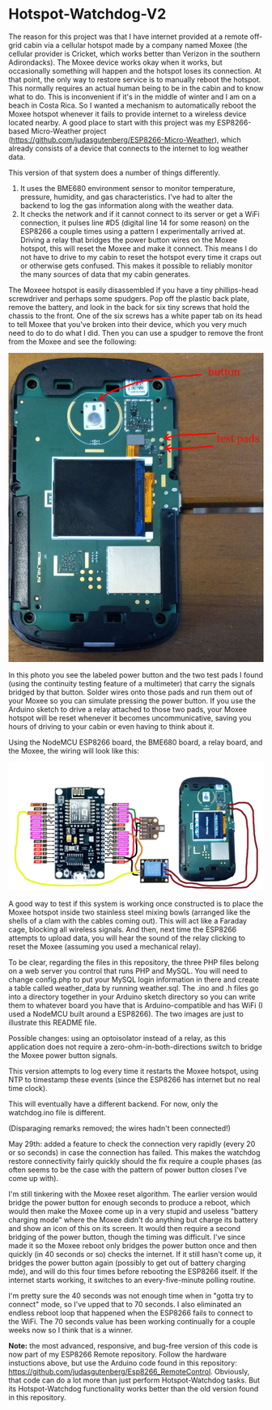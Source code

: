 # Hotspot-Watchdog-V2
  

The reason for this project was that I have internet provided at a remote off-grid cabin via a cellular hotspot made by a company named Moxee (the cellular provider is Cricket, which works better than Verizon in the southern Adirondacks).  The Moxee device works okay when it works, but occasionally something will happen and the hotspot loses its connection. At that point, the only way to restore service is to manually reboot the hotspot.  This normally requires an actual human being to be in the cabin and to know what to do.  This is inconvenient if it's in the middle of winter and I am on a beach in Costa Rica.  So I wanted a mechanism to automatically reboot the Moxee hotspot whenever it fails to provide internet to a wireless device located nearby. A good place to start with this project was my ESP8266-based Micro-Weather project (https://github.com/judasgutenberg/ESP8266-Micro-Weather), which already consists of a device that connects to the internet to log weather data. 

This version of that system does a number of things differently.

1. It uses the BME680 environment sensor to monitor temperature, pressure, humidity, and gas characteristics. I've had to alter the backend to log the gas information along with the weather data.
2. It checks the network and if it cannot connect to its server or get a WiFi connection, it pulses line #D5 (digital line 14 for some reason) on the ESP8266 a couple times using a pattern I experimentally arrived at.   Driving a relay that bridges the power button wires on the Moxee hotspot, this will reset the Moxee and make it connect.  This means I do not have to drive to my cabin to reset the hotspot every time it craps out or otherwise gets confused. This makes it possible to reliably monitor the many sources of data that my cabin generates.

The Moxeee hotspot is easily disassembled if you have a tiny phillips-head screwdriver and perhaps some spudgers. Pop off the plastic back plate, remove the battery, and look in the back for six tiny screws that hold the chassis to the front. One of the six screws has a white paper tab on its head to tell Moxee that you've broken into their device, which you very much need to do to do what I did.  Then you can use a spudger to remove the front from the Moxee and see the following:

![alt text](moxee_inside_600.jpg?raw=true)

In this photo you see the labeled power button and the two test pads I found (using the continuity testing feature of a multimeter) that carry the signals bridged by that button.  Solder wires onto those pads and run them out of your Moxee so you can simulate pressing the power button. If you use the Arduino sketch to drive a relay attached to those two pads, your Moxee hotspot will be reset whenever it becomes uncommunicative, saving you hours of driving to your cabin or even having to think about it.


Using the NodeMCU ESP8266 board, the BME680 board, a relay board, and the Moxee, the wiring will look like this:

![alt text](watchdog.jpg?raw=true)

A good way to test if this system is working once constructed is to place the Moxee hotspot inside two stainless steel mixing bowls (arranged like the shells of a clam with the cables coming out). This will act like a Faraday cage, blocking all wireless signals. And then, next time the ESP8266 attempts to upload data, you will hear the sound of the relay clicking to reset the Moxee (assuming you used a mechanical relay).  

To be clear, regarding the files in this repository, the three PHP files belong on a web server you control that runs PHP and MySQL.  You will need to change config.php to put your MySQL login information in there and create a table called weather_data by running weather.sql.  The .ino and .h files go into a directory together in your Arduino sketch directory so you can write them to whatever board you have that is Arduino-compatible and has WiFi (I used a NodeMCU built around a ESP8266).  The two images are just to illustrate this README file.

Possible changes:  using an optoisolator instead of a relay, as this application does not require a zero-ohm-in-both-directions switch to bridge the Moxee power button signals.





This version attempts to log every time it restarts the Moxee hotspot, using NTP to timestamp these events (since the ESP8266 has internet but no real time clock).


This will eventually have a different backend. For now, only the watchdog.ino file is different.

(Disparaging remarks removed; the wires hadn't been connected!)

May 29th: added a feature to check the connection very rapidly (every 20 or so seconds) in case the connection has failed.  This makes the watchdog restore connectivity fairly quickly should the fix require a couple phases (as often seems to be the case with the pattern of power button closes I've come up with).

I'm still tinkering with the Moxee reset algorithm. The earlier version would bridge the power button for enough seconds to produce a reboot, which would then make the Moxee come up in a very stupid and useless "battery charging mode" where the Moxee didn't do anything but charge its battery and show an icon of this on its screen.  It would then require a second bridging of the power button, though the timing was difficult.  I've since made it so the Moxee reboot only bridges the power button once and then quickly (in 40 seconds or so) checks the internet. If it still hasn't come up, it bridges the power button again (possibly to get out of battery charging mde), and will do this four times before rebooting the ESP8266 itself.  If the internet starts working, it switches to an every-five-minute polling routine.  

I'm pretty sure the 40 seconds was not enough time when in "gotta try to connect" mode, so I've upped that to 70 seconds. I also eliminated an endless reboot loop that happened when the ESP8266 fails to connect to the WiFi.  The 70 seconds value has been working continually for a couple weeks now so I think that is a winner.

<b>Note:</b> the most advanced, responsive, and bug-free version of this code is now part of my ESP8266 Remote repository.  Follow the hardware instuctions above, but use the Arduino code found in this repository: https://github.com/judasgutenberg/Esp8266_RemoteControl. Obviously, that code can do a lot more than just perform Hotspot-Watchdog tasks.  But its Hotspot-Watchdog functionality works better than the old version found in this repository.

